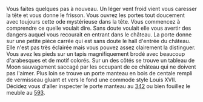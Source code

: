 Vous faites quelques pas à nouveau. Un léger vent froid vient vous caresser la tête et vous donne le frisson. Vous ouvrez les portes tout doucement avec toujours cette ode mystérieuse dans la tête. Vous commencez à comprendre ce quelle voulait dire. Sans doute voulait elle vous avertir des dangers auquel vous recourait en entrant dans le château. La porte donne sur une petite pièce carrée qui est sans doute le hall d'entrée du château. Elle n'est pas très éclairée mais vous pouvez assez clairement la distinguer. Vous avez les pieds sur un tapis magnifiquement brodé avec beaucoup d'arabesques et de motif colorés. Sur un des côtés se trouve un tableau de Moon sauvagement saccagé par les occupant de ce château qui ne doivent pas l'aimer. Plus loin se trouve un porte manteau en bois de centale rempli de vermisseau gluant et vers le fond une commode style Louis XVII. Décidez vous d'aller inspecter le porte manteau au [342](342) ou bien fouillez le meuble au [593](593).